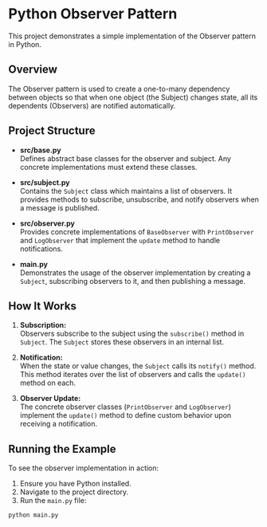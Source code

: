 # Python Observer Pattern

This project demonstrates a simple implementation of the Observer pattern in Python.

## Overview

The Observer pattern is used to create a one-to-many dependency between objects so that when one object (the Subject) changes state, all its dependents (Observers) are notified automatically.

## Project Structure

- **src/base.py**  
  Defines abstract base classes for the observer and subject. Any concrete implementations must extend these classes.

- **src/subject.py**  
  Contains the `Subject` class which maintains a list of observers. It provides methods to subscribe, unsubscribe, and notify observers when a message is published.

- **src/observer.py**  
  Provides concrete implementations of `BaseObserver` with `PrintObserver` and `LogObserver` that implement the `update` method to handle notifications.

- **main.py**  
  Demonstrates the usage of the observer implementation by creating a `Subject`, subscribing observers to it, and then publishing a message.

## How It Works

1. **Subscription:**  
   Observers subscribe to the subject using the `subscribe()` method in `Subject`. The `Subject` stores these observers in an internal list.

2. **Notification:**  
   When the state or value changes, the `Subject` calls its `notify()` method. This method iterates over the list of observers and calls the `update()` method on each.

3. **Observer Update:**  
   The concrete observer classes (`PrintObserver` and `LogObserver`) implement the `update()` method to define custom behavior upon receiving a notification.

## Running the Example

To see the observer implementation in action:

1. Ensure you have Python installed.
2. Navigate to the project directory.
3. Run the `main.py` file:

```bash
python main.py
